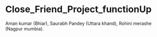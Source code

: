 # Close_Friend_Project_functionUp
Aman kumar (Bhiar), Saurabh Pandey (Uttara khand), Rohini merashe (Nagpur mumbia).

